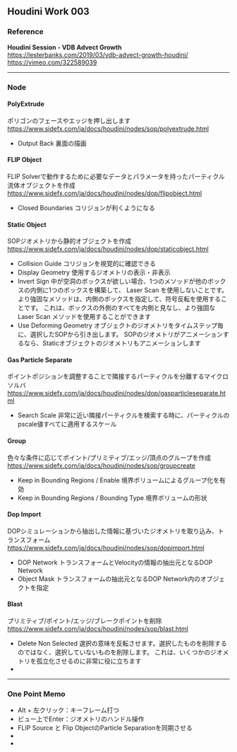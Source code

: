 ## Houdini Work 003

### Reference

**Houdini Session - VDB Advect Growth**
https://lesterbanks.com/2019/03/vdb-advect-growth-houdini/
https://vimeo.com/322589039

---

### Node

#### PolyExtrude

ポリゴンのフェースやエッジを押し出します
https://www.sidefx.com/ja/docs/houdini/nodes/sop/polyextrude.html

- Output Back
  裏面の描画

#### FLIP Object

FLIP Solverで動作するために必要なデータとパラメータを持ったパーティクル流体オブジェクトを作成
https://www.sidefx.com/ja/docs/houdini/nodes/dop/flipobject.html

- Closed Boundaries
  コリジョンが利くようになる

#### Static Object

SOPジオメトリから静的オブジェクトを作成
https://www.sidefx.com/ja/docs/houdini/nodes/dop/staticobject.html

- Collision Guide
  コリジョンを視覚的に確認できる
- Display Geometry
  使用するジオメトリの表示・非表示
- Invert Sign
  中が空洞のボックスが欲しい場合、1つのメソッドが他のボックスの内側に1つのボックスを構築して、 Laser Scan を使用しないことです。 より強固なメソッドは、内側のボックスを指定して、符号反転を使用することです。 これは、ボックスの外側のすべてを内側と見なし、より強固な Laser Scan メソッドを使用することができます
- Use Deforming Geometry
  オブジェクトのジオメトリをタイムステップ毎に、選択したSOPから引き出します。 SOPのジオメトリがアニメーションするなら、Staticオブジェクトのジオメトリもアニメーションします

#### Gas Particle Separate

ポイントポジションを調整することで隣接するパーティクルを分離するマイクロソルバ
https://www.sidefx.com/ja/docs/houdini/nodes/dop/gasparticleseparate.html

- Search Scale
  非常に近い隣接パーティクルを検索する時に、パーティクルのpscale値すべてに適用するスケール

#### Group

色々な条件に応じてポイント/プリミティブ/エッジ/頂点のグループを作成
https://www.sidefx.com/ja/docs/houdini/nodes/sop/groupcreate

- Keep in Bounding Regions / Enable
  境界ボリュームによるグループ化を有効
- Keep in Bounding Regions / Bounding Type
  境界ボリュームの形状

#### Dop Import

DOPシミュレーションから抽出した情報に基づいたジオメトリを取り込み、トランスフォーム
https://www.sidefx.com/ja/docs/houdini/nodes/sop/dopimport.html

- DOP Network
  トランスフォームとVelocityの情報の抽出元となるDOP Network
- Object Mask
  トランスフォームの抽出元となるDOP Network内のオブジェクトを指定

#### Blast

プリミティブ/ポイント/エッジ/ブレークポイントを削除
https://www.sidefx.com/ja/docs/houdini/nodes/sop/blast.html

- Delete Non Selected
  選択の意味を反転させます。選択したものを削除するのではなく、選択していないものを削除します。 これは、いくつかのジオメトリを孤立化させるのに非常に役に立ちます
- 

---

### One Point Memo

- Alt + 左クリック：キーフレーム打つ
- ビュー上でEnter：ジオメトリのハンドル操作
- FLIP Source と Flip ObjectのParticle Separationを同期させる
- 
- 
